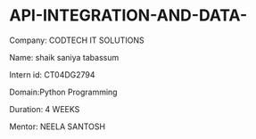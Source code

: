 # API-INTEGRATION-AND-DATA-

Company: CODTECH IT SOLUTIONS

Name: shaik saniya tabassum

Intern id: CT04DG2794

 Domain:Python Programming
 
 Duration: 4 WEEKS

Mentor: NEELA SANTOSH
